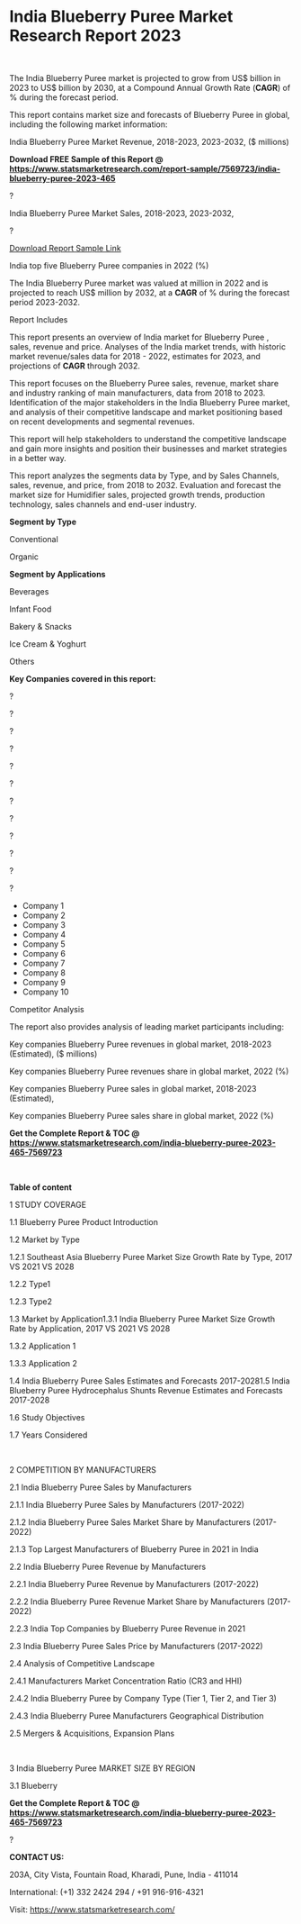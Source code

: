 <h1>India Blueberry Puree Market Research Report 2023</h1><br/><p>The India Blueberry Puree market is projected to grow from US$ billion in 2023 to US$ billion by 2030, at a Compound Annual Growth Rate (<strong>CAGR</strong>) of % during the forecast period.</p>
 
 
 
 <p>This report contains market size and forecasts of Blueberry Puree in global, including the following market information:</p>
 
 
 
 <p>India Blueberry Puree Market Revenue, 2018-2023, 2023-2032, ($ millions)</p>
 
 
 
 <div><b>Download FREE Sample of this Report @ <a href="https://www.statsmarketresearch.com/download-free-sample/7569723/india-blueberry-puree-2023-465">https://www.statsmarketresearch.com/report-sample/7569723/india-blueberry-puree-2023-465</a></b></div>
 
 
 
 <p>? </p>
 
 
 
 <p>India Blueberry Puree Market Sales, 2018-2023, 2023-2032,</p>
 
 
 
 <p>? </p>
 
 
 
 <p><a href="https://www.statsmarketresearch.com/download-free-sample/7569723/india-blueberry-puree-2023-465">Download Report Sample Link</a></p>
 
 
 
 <p>India top five Blueberry Puree companies in 2022 (%)</p>
 
 
 
 <p>The India Blueberry Puree market was valued at million in 2022 and is projected to reach US$ million by 2032, at a <strong>CAGR</strong> of % during the forecast period 2023-2032.</p>
 
 
 
 <p>Report Includes</p>
 
 
 
 <p>This report presents an overview of India market for Blueberry Puree , sales, revenue and price. Analyses of the India market trends, with historic market revenue/sales data for 2018 - 2022, estimates for 2023, and projections of <strong>CAGR</strong> through 2032.</p>
 
 
 
 <p>This report focuses on the Blueberry Puree sales, revenue, market share and industry ranking of main manufacturers, data from 2018 to 2023. Identification of the major stakeholders in the India Blueberry Puree market, and analysis of their competitive landscape and market positioning based on recent developments and segmental revenues.</p>
 
 
 
 <p>This report will help stakeholders to understand the competitive landscape and gain more insights and position their businesses and market strategies in a better way.</p>
 
 
 
 <p>This report analyzes the segments data by Type, and by Sales Channels, sales, revenue, and price, from 2018 to 2032. Evaluation and forecast the market size for Humidifier sales, projected growth trends, production technology, sales channels and end-user industry.</p>
 
 
 
 <p><strong>Segment by Type</strong></p>
 
 
 
 <p>Conventional</p>
 
 
 
 <p>Organic</p>
 
 
 
 <p><strong>Segment <strong><strong>by Applications</strong></strong></strong></p>
 
 
 
 <p>Beverages</p>
 
 
 
 <p>Infant Food</p>
 
 
 
 <p>Bakery & Snacks</p>
 
 
 
 <p>Ice Cream & Yoghurt</p>
 
 
 
 <p>Others</p>
 
 
 
 <p><strong>Key Companies covered in this report:</strong></p>
 
 
 
 <p>? </p>
 
 
 
 <p>? </p>
 
 
 
 <p>? </p>
 
 
 
 <p>? </p>
 
 
 
 <p>? </p>
 
 
 
 <p>? </p>
 
 
 
 <p>? </p>
 
 
 
 <p>? </p>
 
 
 
 <p>? </p>
 
 
 
 <p>? </p>
 
 
 
 <p>? </p>
 
 
 
 <p>? </p>
 
 
 
 <ul>
 
 <li>Company 1</li>
 
 <li>Company 2</li>
 
 <li>Company 3</li>
 
 <li>Company 4</li>
 
 <li>Company 5</li>
 
 <li>Company 6</li>
 
 <li>Company 7</li>
 
 <li>Company 8</li>
 
 <li>Company 9</li>
 
 <li>Company 10</li>
 
 </ul>
 
 
 
 <p>Competitor Analysis</p>
 
 
 
 <p>The report also provides analysis of leading market participants including:</p>
 
 
 
 <p>Key companies Blueberry Puree revenues in global market, 2018-2023 (Estimated), ($ millions)</p>
 
 
 
 <p>Key companies Blueberry Puree revenues share in global market, 2022 (%)</p>
 
 
 
 <p>Key companies Blueberry Puree sales in global market, 2018-2023 (Estimated),</p>
 
 
 
 <p>Key companies Blueberry Puree sales share in global market, 2022 (%)</p>
 
 
 
 <div><b>Get the Complete Report & TOC @ <a href="https://www.statsmarketresearch.com/india-blueberry-puree-2023-465-7569723">https://www.statsmarketresearch.com/india-blueberry-puree-2023-465-7569723</a></b></div>
 
 
 
 <p><br />
 
 <b>Table of content</b></p>
 
 
 
 <p>1 STUDY COVERAGE<br />
 
 1.1 Blueberry Puree Product Introduction<br />
 
 1.2 Market by Type<br />
 
 1.2.1 Southeast Asia Blueberry Puree Market Size Growth Rate by Type, 2017 VS 2021 VS 2028<br />
 
 1.2.2 Type1<br />
 
 1.2.3 Type2<br />
 
 1.3 Market by Application1.3.1 India Blueberry Puree Market Size Growth Rate by Application, 2017 VS 2021 VS 2028<br />
 
 1.3.2 Application 1<br />
 
 1.3.3 Application 2<br />
 
 1.4 India Blueberry Puree Sales Estimates and Forecasts 2017-20281.5 India Blueberry Puree Hydrocephalus Shunts Revenue Estimates and Forecasts 2017-2028<br />
 
 1.6 Study Objectives<br />
 
 1.7 Years Considered<br />
 
 <br />
 
 2 COMPETITION BY MANUFACTURERS<br />
 
 2.1 India Blueberry Puree Sales by Manufacturers<br />
 
 2.1.1 India Blueberry Puree Sales by Manufacturers (2017-2022)<br />
 
 2.1.2 India Blueberry Puree Sales Market Share by Manufacturers (2017-2022)<br />
 
 2.1.3 Top Largest Manufacturers of Blueberry Puree in 2021 in India<br />
 
 2.2 India Blueberry Puree Revenue by Manufacturers<br />
 
 2.2.1 India Blueberry Puree Revenue by Manufacturers (2017-2022)<br />
 
 2.2.2 India Blueberry Puree Revenue Market Share by Manufacturers (2017-2022)<br />
 
 2.2.3 India Top Companies by Blueberry Puree Revenue in 2021<br />
 
 2.3 India Blueberry Puree Sales Price by Manufacturers (2017-2022)<br />
 
 2.4 Analysis of Competitive Landscape<br />
 
 2.4.1 Manufacturers Market Concentration Ratio (CR3 and HHI)<br />
 
 2.4.2 India Blueberry Puree by Company Type (Tier 1, Tier 2, and Tier 3)<br />
 
 2.4.3 India Blueberry Puree Manufacturers Geographical Distribution<br />
 
 2.5 Mergers & Acquisitions, Expansion Plans<br />
 
 <br />
 
 3 India Blueberry Puree MARKET SIZE BY REGION<br />
 
 3.1 Blueberry</p>
 
 
 
 <div><b>Get the Complete Report & TOC @ <a href="https://www.statsmarketresearch.com/india-blueberry-puree-2023-465-7569723">https://www.statsmarketresearch.com/india-blueberry-puree-2023-465-7569723</a></b></div>
 
 
 
 <p>? </p>
 
 
 
 <p><b>CONTACT US:</b><br />
 
 203A, City Vista, Fountain Road, Kharadi, Pune, India - 411014<br />
 
 International: (+1) 332 2424 294 / +91 916-916-4321<br />
 
 Visit: <a href="https://www.statsmarketresearch.com/">https://www.statsmarketresearch.com/</a></p>